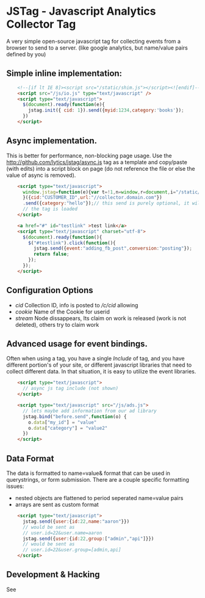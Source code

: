 JSTag - Javascript Analytics Collector Tag
===============================================

A very simple open-source javascript tag for collecting events from a browser to send to a server.  (like google analytics, but name/value pairs defined by you) 


Simple inline implementation:
----------------------------------
```html
    <!--[if lt IE 8]><script src="/static/shim.js"></script><![endif]-->
    <script src="/js/io.js" type="text/javascript" />
    <script type="text/javascript">
      $(document).ready(function(e){
        jstag.init({ cid: 1}).send({myid:1234,category:'books'});
      })
    </script>
```

Async implementation.
-------------------------
This is better for performance, non-blocking page usage.   Use the http://github.com/lytics/jstag/async.js tag as a template and copy/paste (with edits) into a script block on page (do not reference the file or else the value of async is removed).  


```html
    <script type="text/javascript">
      window.jstag=function(e){var t=!1,n=window,r=document,i="/static/io",s=Array.prototype.slice,o=e.url||"";return n.jstag||{load:function(){var e,s=r.getElementsByTagName("script")[0];return t=!0,"JSON"in n&&Array.prototype.forEach||(i+="w"),r.getElementById(i)?this:(e=r.createElement("script"),e.id=i,e.src=o+i+".min.js",s.parentNode.insertBefore(e,s),this)},_q:[],_c:e,bind:function(e){this._q.push([e,s.call(arguments,1)])},ready:function(){this._q.push(["ready",s.call(arguments)])},send:function(){return t||this.load(),this._q.push(["ready","send",s.call(arguments)]),this},ts:(new Date).getTime()}
      }({cid:"CUSTOMER_ID",url:"//collector.domain.com"})
      .send({category:"hello"});// this send is purely optional, it will send as soon as 
      // the tag is loaded
    </script>

    <a href="#" id="testlink" >test link</a>
    <script type="text/javascript" charset="utf-8">
      $(document).ready(function(){
        $("#testlink").click(function(){
          jstag.send({event:"adding_fb_post",conversion:"posting"});
          return false;
        });
      });
    </script>
```

Configuration Options
-------------------------
* *cid* Collection ID, info is posted to */c/cid* allowing 
* *cookie* Name of the Cookie for userid
* *stream* Node dissappears, Its claim on work is released (work is not deleted), others try to claim work


Advanced usage for event bindings. 
--------------------------------------
Often when using a tag, you have a single *Include* of tag, and you have different portion's of your site, or different javascript libraries that need to collect different data.  In that situation, it is easy to utilize the event libraries.  
```html
    <script type="text/javascript">
      // async js tag include (not shown)
    </script>

    <script type="text/javascript" src="/js/ads.js">
      // lets maybe add information from our ad library
      jstag.bind("before.send",function(o) {
        o.data["my_id"] = "value"
        o.data["category"] = "value2"
      })
    </script>
```

Data Format
-----------------
The data is formatted to name=value& format that can be used in querystrings, or form submission.   There are a couple specific formatting issues: 
*  nested objects are flattened to period seperated name=value pairs
*  arrays are sent as custom format
```html
    <script type="text/javascript">
      jstag.send({user:{id:22,name:"aaron"}})
      // would be sent as 
      // user.id=22&user.name=aaron
      jstag.send({user:{id:22,group:["admin","api"]}})
      // would be sent as 
      // user.id=22&user.group=[admin,api]
    </script>
```

Development & Hacking
---------------------------

See 